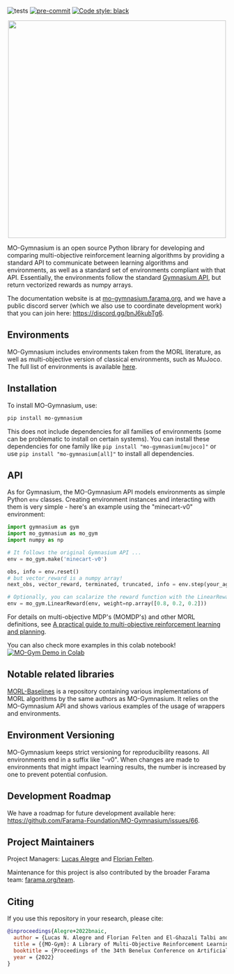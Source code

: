 ![tests](https://github.com/Farama-Foundation/mo-gymnasium/workflows/Python%20tests/badge.svg)
[![pre-commit](https://img.shields.io/badge/pre--commit-enabled-brightgreen?logo=pre-commit&logoColor=white)](https://pre-commit.com/)
[![Code style: black](https://img.shields.io/badge/code%20style-black-000000.svg)](https://github.com/psf/black)

<p align="center">
    <img src="docs/_static/img/MO-Gymnasium-text.png" width="500px"/>
</p>

<!-- start elevator-pitch -->

MO-Gymnasium is an open source Python library for developing and comparing multi-objective reinforcement learning algorithms by providing a standard API to communicate between learning algorithms and environments, as well as a standard set of environments compliant with that API. Essentially, the environments follow the standard [Gymnasium API](https://github.com/Farama-Foundation/Gymnasium), but return vectorized rewards as numpy arrays.

The documentation website is at [mo-gymnasium.farama.org](https://mo-gymnasium.farama.org), and we have a public discord server (which we also use to coordinate development work) that you can join here: https://discord.gg/bnJ6kubTg6.

<!-- end elevator-pitch -->

## Environments

MO-Gymnasium includes environments taken from the MORL literature, as well as multi-objective version of classical environments, such as MuJoco.
The full list of environments is available [here](https://mo-gymnasium.farama.org/environments/all-environments/).

## Installation
<!-- start install -->

To install MO-Gymnasium, use:
```bash
pip install mo-gymnasium
```

This does not include dependencies for all families of environments (some can be problematic to install on certain systems). You can install these dependencies for one family like `pip install "mo-gymnasium[mujoco]"` or use `pip install "mo-gymnasium[all]"` to install all dependencies.

<!-- end install -->

## API

<!-- start snippet-usage -->

As for Gymnasium, the MO-Gymnasium API models environments as simple Python `env` classes. Creating environment instances and interacting with them is very simple - here's an example using the "minecart-v0" environment:

```python
import gymnasium as gym
import mo_gymnasium as mo_gym
import numpy as np

# It follows the original Gymnasium API ...
env = mo_gym.make('minecart-v0')

obs, info = env.reset()
# but vector_reward is a numpy array!
next_obs, vector_reward, terminated, truncated, info = env.step(your_agent.act(obs))

# Optionally, you can scalarize the reward function with the LinearReward wrapper
env = mo_gym.LinearReward(env, weight=np.array([0.8, 0.2, 0.2]))
```
For details on multi-objective MDP's (MOMDP's) and other MORL definitions, see [A practical guide to multi-objective reinforcement learning and planning](https://link.springer.com/article/10.1007/s10458-022-09552-y).

You can also check more examples in this colab notebook! [![MO-Gym Demo in Colab](https://colab.research.google.com/assets/colab-badge.svg)](https://colab.research.google.com/github/Farama-Foundation/MO-Gymnasium/blob/main/mo_gymnasium_demo.ipynb)

<!-- end snippet-usage -->

## Notable related libraries

[MORL-Baselines](https://github.com/LucasAlegre/morl-baselines) is a repository containing various implementations of MORL algorithms by the same authors as MO-Gymnasium. It relies on the MO-Gymnasium API and shows various examples of the usage of wrappers and environments.

## Environment Versioning

MO-Gymnasium keeps strict versioning for reproducibility reasons. All environments end in a suffix like "-v0".  When changes are made to environments that might impact learning results, the number is increased by one to prevent potential confusion.

## Development Roadmap
We have a roadmap for future development available here: https://github.com/Farama-Foundation/MO-Gymnasium/issues/66.

## Project Maintainers

Project Managers: [Lucas Alegre](https://github.com/LucasAlegre) and [Florian Felten](https://github.com/ffelten).

Maintenance for this project is also contributed by the broader Farama team: [farama.org/team](https://farama.org/team).

## Citing

<!-- start citation -->

If you use this repository in your research, please cite:

```bibtex
@inproceedings{Alegre+2022bnaic,
  author = {Lucas N. Alegre and Florian	Felten and El-Ghazali Talbi and Gr{\'e}goire Danoy and Ann Now{\'e} and Ana L. C. Bazzan and Bruno C. da Silva},
  title = {{MO-Gym}: A Library of Multi-Objective Reinforcement Learning Environments},
  booktitle = {Proceedings of the 34th Benelux Conference on Artificial Intelligence BNAIC/Benelearn 2022},
  year = {2022}
}
```

<!-- end citation -->
